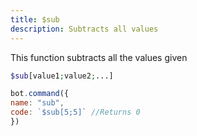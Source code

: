 ```yaml
---
title: $sub
description: Subtracts all values
---
```


This function subtracts all the values given

```php
$sub[value1;value2;...]
```

```javascript
bot.command({
name: "sub",
code: `$sub[5;5]` //Returns 0
})
```

